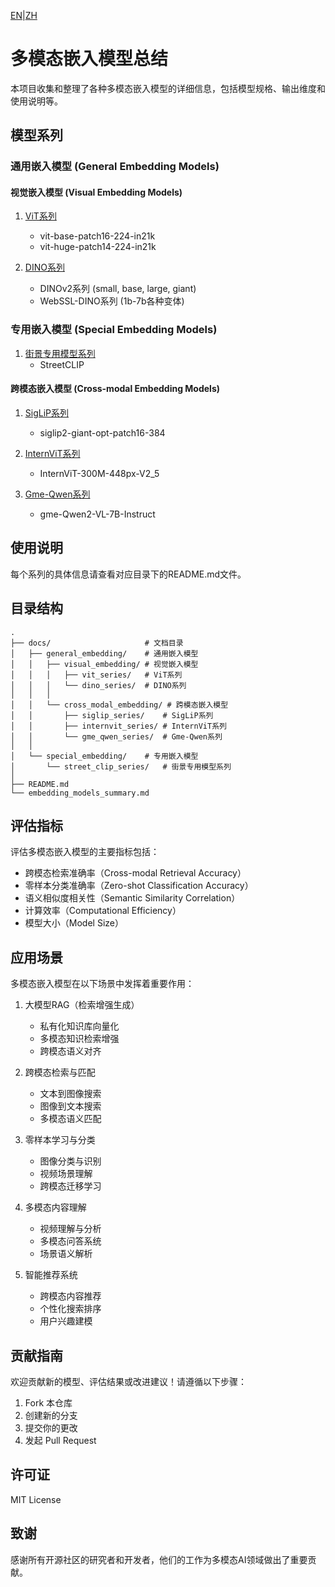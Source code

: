 [EN](../en/README.md)|[ZH](README.md)
# 多模态嵌入模型总结

本项目收集和整理了各种多模态嵌入模型的详细信息，包括模型规格、输出维度和使用说明等。

## 模型系列

### 通用嵌入模型 (General Embedding Models)

#### 视觉嵌入模型 (Visual Embedding Models)
1. [ViT系列](../../general_embedding/visual_embedding/vit_series/README.md)
   - vit-base-patch16-224-in21k
   - vit-huge-patch14-224-in21k

2. [DINO系列](../../general_embedding/visual_embedding/dino_series/README.md)
   - DINOv2系列 (small, base, large, giant)
   - WebSSL-DINO系列 (1b-7b各种变体)

### 专用嵌入模型 (Special Embedding Models)
1. [街景专用模型系列](../../special_embedding/street_clip_series/README.md)
   - StreetCLIP

#### 跨模态嵌入模型 (Cross-modal Embedding Models)
1. [SigLiP系列](../../general_embedding/cross_modal_embedding/siglip_series/README.md)
   - siglip2-giant-opt-patch16-384

2. [InternViT系列](../../general_embedding/cross_modal_embedding/internvit_series/README.md)
   - InternViT-300M-448px-V2_5

3. [Gme-Qwen系列](../../general_embedding/cross_modal_embedding/gme_qwen_series/README.md)
   - gme-Qwen2-VL-7B-Instruct

## 使用说明

每个系列的具体信息请查看对应目录下的README.md文件。

## 目录结构

```
.
├── docs/                     # 文档目录
│   ├── general_embedding/    # 通用嵌入模型
│   │   ├── visual_embedding/ # 视觉嵌入模型
│   │   │   ├── vit_series/   # ViT系列
│   │   │   └── dino_series/  # DINO系列
│   │   │
│   │   └── cross_modal_embedding/ # 跨模态嵌入模型
│   │       ├── siglip_series/    # SigLiP系列
│   │       ├── internvit_series/ # InternViT系列
│   │       └── gme_qwen_series/  # Gme-Qwen系列
│   │
│   └── special_embedding/    # 专用嵌入模型
│       └── street_clip_series/   # 街景专用模型系列
│
├── README.md
└── embedding_models_summary.md
```

## 评估指标

评估多模态嵌入模型的主要指标包括：

- 跨模态检索准确率（Cross-modal Retrieval Accuracy）
- 零样本分类准确率（Zero-shot Classification Accuracy）
- 语义相似度相关性（Semantic Similarity Correlation）
- 计算效率（Computational Efficiency）
- 模型大小（Model Size）

## 应用场景

多模态嵌入模型在以下场景中发挥着重要作用：

1. 大模型RAG（检索增强生成）
   - 私有化知识库向量化
   - 多模态知识检索增强
   - 跨模态语义对齐

2. 跨模态检索与匹配
   - 文本到图像搜索
   - 图像到文本搜索
   - 多模态语义匹配

3. 零样本学习与分类
   - 图像分类与识别
   - 视频场景理解
   - 跨模态迁移学习

4. 多模态内容理解
   - 视频理解与分析
   - 多模态问答系统
   - 场景语义解析

5. 智能推荐系统
   - 跨模态内容推荐
   - 个性化搜索排序
   - 用户兴趣建模

## 贡献指南

欢迎贡献新的模型、评估结果或改进建议！请遵循以下步骤：

1. Fork 本仓库
2. 创建新的分支
3. 提交你的更改
4. 发起 Pull Request

## 许可证

MIT License

## 致谢

感谢所有开源社区的研究者和开发者，他们的工作为多模态AI领域做出了重要贡献。 